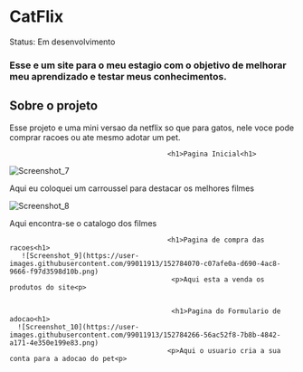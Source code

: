 <h1>CatFlix</h1>
 
 Status: Em desenvolvimento
 
 ### Esse e um site para o meu estagio com o objetivo de melhorar meu aprendizado e testar meus conhecimentos.
 
 <h2>Sobre o projeto</h2>
   <p>Esse projeto e uma mini versao da netflix so que para gatos, nele voce pode comprar racoes ou ate mesmo adotar um pet.<p>
 
                                           <h1>Pagina Inicial<h1>
 
                           
![Screenshot_7](https://user-images.githubusercontent.com/99011913/152783479-0e8d3226-26be-4950-9092-6f7f7b4d3c4c.png)
               <p>Aqui eu coloquei um carroussel para destacar os melhores filmes<p>
                                            
![Screenshot_8](https://user-images.githubusercontent.com/99011913/152783867-60752d1c-1ca3-4d21-b68a-b084854e66ac.png)
               <p>Aqui encontra-se o catalogo dos filmes<p>
                                            
                                           <h1>Pagina de compra das racoes<h1>                                                                                 
       ![Screenshot_9](https://user-images.githubusercontent.com/99011913/152784070-c07afe0a-d690-4ac8-9666-f97d3598d10b.png)
                                            <p>Aqui esta a venda os produtos do site<p>
                                            
                                            
                                            <h1>Pagina do Formulario de adocao<h1>
      ![Screenshot_10](https://user-images.githubusercontent.com/99011913/152784266-56ac52f8-7b8b-4842-a171-4e350e199e83.png)
                                           <p>Aqui o usuario cria a sua conta para a adocao do pet<p>  
                                           


                                            
